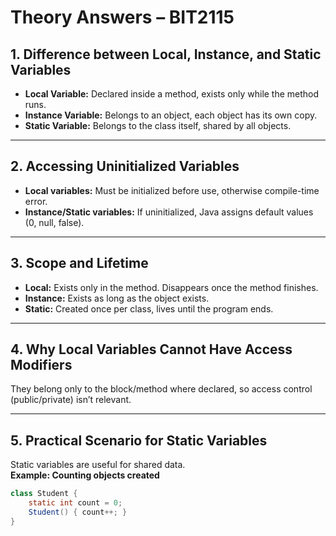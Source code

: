 # Theory Answers – BIT2115

## 1. Difference between Local, Instance, and Static Variables
- **Local Variable:** Declared inside a method, exists only while the method runs.  
- **Instance Variable:** Belongs to an object, each object has its own copy.  
- **Static Variable:** Belongs to the class itself, shared by all objects.

---

## 2. Accessing Uninitialized Variables
- **Local variables:** Must be initialized before use, otherwise compile-time error.  
- **Instance/Static variables:** If uninitialized, Java assigns default values (0, null, false).

---

## 3. Scope and Lifetime
- **Local:** Exists only in the method. Disappears once the method finishes.  
- **Instance:** Exists as long as the object exists.  
- **Static:** Created once per class, lives until the program ends.

---

## 4. Why Local Variables Cannot Have Access Modifiers
They belong only to the block/method where declared, so access control (public/private) isn’t relevant.

---

## 5. Practical Scenario for Static Variables
Static variables are useful for shared data.  
**Example: Counting objects created**
```java
class Student {
    static int count = 0;
    Student() { count++; }
}
